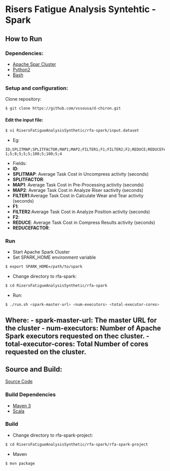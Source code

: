 # Risers Fatigue Analysis Syntehtic - Spark

## How to Run
### Dependencies:
- [Apache Spar Cluster](https://spark.apache.org/docs/1.1.0/cluster-overview)
- [Python2](https://www.python.org/downloads/)
- [Bash](https://www.gnu.org/software/bash/)

### Setup and configuration:
Clone repository:
```sh
$ git clone https://github.com/vssousa/d-chiron.git
```
#### Edit the input file:
```sh
$ vi RisersFatigueAnalysisSynthetic/rfa-spark/input.dataset
```
- Eg:
```csv
ID;SPLITMAP;SPLITFACTOR;MAP1;MAP2;FILTER1;F1;FILTER2;F2;REDUCE;REDUCEFACTOR
1;5;8;5;5;5;100;5;100;5;4
```
- Fields:
 - **ID**:
 - **SPLITMAP**: Average Task Cost in Uncompress activity (seconds)
 - **SPLITFACTOR**:
 - **MAP1**: Average Task Cost in Pre-Processing activity (seconds)
 - **MAP2**: Average Task Cost in Analyze Riser sactivity (seconds)
 - **FILTER1**:Average Task Cost in Calculate Wear and Tear activity (seconds)
 - **F1**:
 - **FILTER2**:Average Task Cost in Analyze Position activity (seconds)
 - **F2**:
 - **REDUCE**: Average Task Cost in Compress Results activity (seconds)
 - **REDUCEFACTOR**:

### Run
- Start Apache Spark Cluster
- Set SPARK_HOME environment variable
```sh
$ export SPARK_HOME=/path/to/spark
```
- Change directory to rfa-spark:
```sh
$ cd RisersFatigueAnalysisSynthetic/rfa-spark
```
- Run:
```sh
$ ./run.sh <spark-master-url> <num-executors> <total-executor-cores>
```
Where:
    - **spark-master-url**: The master URL for the cluster
    - **num-executors**: Number of Apache Spark executors requested on thec cluster.
    - **total-executor-cores**: Total Number of cores requested on the cluster.
---

## Source and Build:

[Source Code](rfa-spark/rfa-spark-project)

### Build Dependencies
- [Maven 3](http://maven.apache.org)
- [Scala](http://www.scala-lang.org/)

### Build
- Change directory to rfa-spark-project:
```sh
$ cd RisersFatigueAnalysisSynthetic/rfa-spark/rfa-spark-project
```
- Maven
```sh
$ mvn package
```
